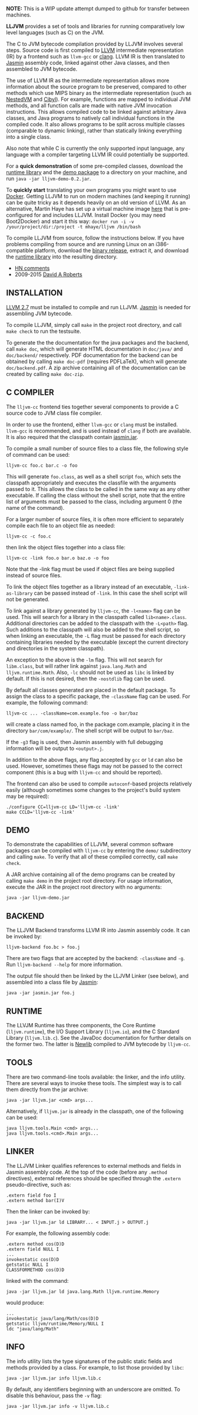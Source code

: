 **NOTE:** This is a WIP update attempt dumped to github for transfer between machines.

**LLJVM** provides a set of tools and libraries for running comparatively low level
languages (such as C) on the JVM.

The C to JVM bytecode compilation provided by LLJVM involves several steps. Source code is first compiled to [LLVM][llvm] intermediate representation (IR) by a frontend such as `llvm-gcc` or [clang][clang]. LLVM IR is then translated to [Jasmin][jasmin] assembly code, linked against other Java classes, and then assembled to JVM bytecode.

The use of LLVM IR as the intermediate representation allows more information about the source program to be preserved, compared to other methods which use MIPS binary as the intermediate representation (such as [NestedVM][nestedvm] and [Cibyl][cibyl]). For example, functions are mapped to individual JVM methods, and all function calls are made with native JVM invocation instructions. This allows compiled code to be linked against arbitrary Java classes, and Java programs to natively call individual functions in the compiled code. It also allows programs to be split across multiple classes (comparable to dynamic linking), rather than statically linking everything into a single class.

Also note that while C is currently the only supported input language, any language with a compiler targeting LLVM IR could potentially be supported.

For a **quick demonstration** of some pre-compiled classes, download the [runtime library][lljvm-jar] and the [demo package][lljvm-demo-jar] to a directory on your machine, and run `java -jar lljvm-demo-0.2.jar`.

To **quickly start** translating your own programs you might want to use [Docker][docker]. Getting LLJVM to run on modern machines (and keeping it running) can be quite tricky as it depends heavily on an old version of LLVM. As an alternative, Martin Haye has set up a virtual machine image [here][mhaye-lljvm] that is pre-configured for and includes LLJVM. Install Docker (you may need Boot2Docker) and start it this way: `docker run -i -v /your/project/dir:/project -t mhaye/lljvm /bin/bash`

To compile LLJVM from source, follow the instructions below. If you have problems compiling from source and are running Linux on an i386-compatible platform, download the [binary release][lljvm-bin], extract it, and download the [runtime library][lljvm-jar] into the resulting directory.

- [HN comments][hn-lljvm]
- 2009-2015 [David A Roberts](https://davidar.io)


## INSTALLATION
[LLVM 2.7][llvm] must be installed to compile and run LLJVM. [Jasmin][jasmin] is needed for
assembling JVM bytecode.

To compile LLJVM, simply call `make` in the project root directory, and call
`make check` to run the testsuite.

To generate the the documentation for the java packages and the backend, call
`make doc`, which will generate HTML documentation in `doc/java/` and
`doc/backend/` respectively. PDF documentation for the backend can be obtained by
calling `make doc-pdf` (requires PDFLaTeX), which will generate
`doc/backend.pdf`. A zip archive containing all of the documentation can be
created by calling `make doc-zip`.


## C COMPILER
The `lljvm-cc` frontend ties together several components to provide a C source
code to JVM class file compiler.

In order to use the frontend, either `llvm-gcc` or `clang` must be installed.
`llvm-gcc` is recommended, and is used instead of `clang` if both are available.
It is also required that the classpath contain [jasmin.jar][jasmin-jar].

To compile a small number of source files to a class file, the following style
of command can be used:

    lljvm-cc foo.c bar.c -o foo

This will generate `foo.class`, as well as a shell script `foo`, which sets the
classpath appropriately and executes the classfile with the arguments passed to
it. This allows the class to be called in the same way as any other executable.
If calling the class without the shell script, note that the entire list of
arguments must be passed to the class, including argument 0 (the name of the
command).

For a larger number of source files, it is often more efficient to separately
compile each file to an object file as needed:

    lljvm-cc -c foo.c
then link the object files together into a class file:

    lljvm-cc -link foo.o bar.o baz.o -o foo
Note that the -link flag must be used if object files are being supplied
instead of source files.

To link the object files together as a library instead of an executable,
`-link-as-library` can be passed instead of `-link`. In this case the shell script
will not be generated.

To link against a library generated by `lljvm-cc`, the `-l<name>` flag can be used.
This will search for a library in the classpath called `lib<name>.class`.
Additional directories can be added to the classpath with the `-L<path>` flag.
Such additions to the classpath will also be added to the shell script, so
when linking an executable, the `-L` flag must be passed for each directory
containing libraries needed by the executable (except the current directory and
directories in the system classpath).

An exception to the above is the `-lm` flag. This will not search for `libm.class`,
but will rather link against `java.lang.Math` and `lljvm.runtime.Math`. Also, `-lc`
should not be used as `libc` is linked by default. If this is not desired, then
the `-nostdlib` flag can be used.

By default all classes generated are placed in the default package. To assign
the class to a specific package, the `-className` flag can be used. For example,
the following command:

    lljvm-cc ... -className=com.example.foo -o bar/baz
will create a class named foo, in the package com.example, placing it in the
directory `bar/com/example/`. The shell script will be output to `bar/baz`.

If the `-g3` flag is used, then Jasmin assembly with full debugging information
will be output to `<output>.j`.

In addition to the above flags, any flag accepted by `gcc` or `ld` can also be
used. However, sometimes these flags may not be passed to the correct
component (this is a bug with `lljvm-cc` and should be reported).

The frontend can also be used to compile `autoconf`-based projects relatively
easily (although sometimes some changes to the project's build system may be
required):

    ./configure CC=lljvm-cc LD='lljvm-cc -link'
    make CCLD='lljvm-cc -link'


## DEMO
To demonstrate the capabilities of LLJVM, several common software packages can
be compiled with `lljvm-cc` by entering the `demo/` subdirectory and calling
`make`. To verify that all of these compiled correctly, call `make check`.

A JAR archive containing all of the demo programs can be created by calling
`make demo` in the project root directory. For usage information, execute the
JAR in the project root directory with no arguments:

    java -jar lljvm-demo.jar


## BACKEND
The LLJVM Backend transforms LLVM IR into Jasmin assembly code.
It can be invoked by:

    lljvm-backend foo.bc > foo.j

There are two flags that are accepted by the backend: `-className` and `-g`.
Run `lljvm-backend --help` for more information.

The output file should then be linked by the LLJVM Linker (see below), and
assembled into a class file by [Jasmin][jasmin]:

    java -jar jasmin.jar foo.j


## RUNTIME
The LLVJM Runtime has three components, the Core Runtime (`lljvm.runtime`), the
I/O Support Library (`lljvm.io`), and the C Standard Library (`lljvm.lib.c`). See
the JavaDoc documentation for further details on the former two. The latter is
[Newlib][newlib] compiled to JVM bytecode by `lljvm-cc`.


## TOOLS
There are two command-line tools available: the linker, and the info utility.
There are several ways to invoke these tools. The simplest way is to call them
directly from the jar archive:

    java -jar lljvm.jar <cmd> args...

Alternatively, if `lljvm.jar` is already in the classpath, one of the following
can be used:

    java lljvm.tools.Main <cmd> args...
    java lljvm.tools.<cmd>.Main args...


## LINKER
The LLJVM Linker qualifies references to external methods and fields in Jasmin
assembly code. At the top of the code (before any `.method` directives), external
references should be specified through the `.extern` pseudo-directive, such as:

    .extern field foo I
    .extern method bar(I)V

Then the linker can be invoked by:

    java -jar lljvm.jar ld LIBRARY... < INPUT.j > OUTPUT.j

For example, the following assembly code:

    .extern method cos(D)D
    .extern field NULL I
    ...
    invokestatic cos(D)D
    getstatic NULL I
    CLASSFORMETHOD cos(D)D
linked with the command:

    java -jar lljvm.jar ld java.lang.Math lljvm.runtime.Memory
would produce:

    ...
    invokestatic java/lang/Math/cos(D)D
    getstatic lljvm/runtime/Memory/NULL I
    ldc "java/lang/Math"


## INFO
The info utility lists the type signatures of the public static fields and
methods provided by a class. For example, to list those provided by `libc`:

    java -jar lljvm.jar info lljvm.lib.c

By default, any identifiers beginning with an underscore are omitted. To
disable this behaviour, pass the `-v` flag:

    java -jar lljvm.jar info -v lljvm.lib.c


[llvm]: http://llvm.org/
[jasmin]: https://github.com/davidar/jasmin
[jasmin-jar]: https://github.com/davidar/jasmin/raw/master/jasmin.jar
[newlib]: http://sourceware.org/newlib/
[hn-lljvm]: http://news.ycombinator.com/item?id=961834
[lljvm-jar]: https://github.com/davidar/lljvm/releases/download/0.2/lljvm-0.2.jar
[docker]: https://www.docker.com/
[mhaye-lljvm]: https://registry.hub.docker.com/u/mhaye/lljvm/
[lljvm-demo-jar]: https://github.com/davidar/lljvm/releases/download/0.2/lljvm-demo-0.2.jar
[lljvm-bin]: https://github.com/davidar/lljvm/releases/download/0.2/lljvm-bin-linux-i386-0.2.tar.gz
[clang]: http://clang.llvm.org/
[nestedvm]: http://nestedvm.ibex.org/
[cibyl]: https://github.com/SimonKagstrom/cibyl
